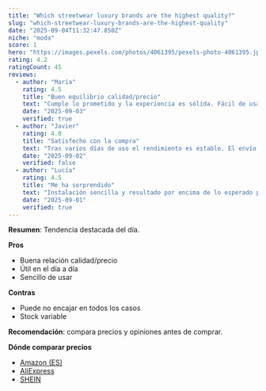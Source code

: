 ```yaml
---
title: "Which streetwear luxury brands are the highest quality?"
slug: "which-streetwear-luxury-brands-are-the-highest-quality"
date: "2025-09-04T11:32:47.850Z"
niche: "moda"
score: 1
hero: "https://images.pexels.com/photos/4061395/pexels-photo-4061395.jpeg?auto=compress&cs=tinysrgb&fit=crop&h=627&w=1200&auto=compress&cs=tinysrgb&w=1024&h=576&fit=crop"
rating: 4.2
ratingCount: 45
reviews:
  - author: "María"
    rating: 4.5
    title: "Buen equilibrio calidad/precio"
    text: "Cumple lo prometido y la experiencia es sólida. Fácil de usar y con detalles bien resueltos."
    date: "2025-09-03"
    verified: true
  - author: "Javier"
    rating: 4.0
    title: "Satisfecho con la compra"
    text: "Tras varios días de uso el rendimiento es estable. El envío llegó en buen estado."
    date: "2025-09-02"
    verified: false
  - author: "Lucía"
    rating: 4.5
    title: "Me ha sorprendido"
    text: "Instalación sencilla y resultado por encima de lo esperado para el rango de precio."
    date: "2025-09-01"
    verified: true
---
```


**Resumen**: Tendencia destacada del día.

**Pros**
- Buena relación calidad/precio
- Útil en el día a día
- Sencillo de usar

**Contras**
- Puede no encajar en todos los casos
- Stock variable

**Recomendación**: compara precios y opiniones antes de comprar.

**Dónde comparar precios**
- [Amazon (ES)](https://www.amazon.es/s?k=Which+streetwear+luxury+brands+are+the+highest+quality%3F&language=es_ES&tag=teknovashop25-21)
- [AliExpress](https://es.aliexpress.com/wholesale?SearchText=Which+streetwear+luxury+brands+are+the+highest+quality%3F)
- [SHEIN](https://es.shein.com/pdsearch?keyword=Which+streetwear+luxury+brands+are+the+highest+quality%3F)
